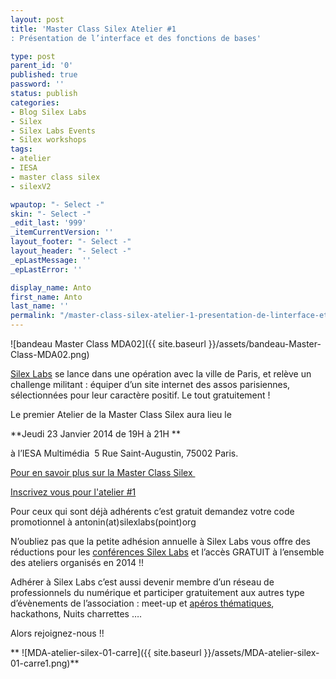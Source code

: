 ```yaml
---
layout: post
title: 'Master Class Silex Atelier #1
: Présentation de l’interface et des fonctions de bases'

type: post
parent_id: '0'
published: true
password: ''
status: publish
categories:
- Blog Silex Labs
- Silex
- Silex Labs Events
- Silex workshops
tags:
- atelier
- IESA
- master class silex
- silexV2

wpautop: "- Select -"
skin: "- Select -"
_edit_last: '999'
_itemCurrentVersion: ''
layout_footer: "- Select -"
layout_header: "- Select -"
_epLastMessage: ''
_epLastError: ''

display_name: Anto
first_name: Anto
last_name: ''
permalink: "/master-class-silex-atelier-1-presentation-de-linterface-et-des-fonctions-de-bases/"
---
```


![bandeau Master Class MDA02]({{ site.baseurl }}/assets/bandeau-Master-Class-MDA02.png)

[Silex Labs](https://www.silexlabs.org/) se lance dans une opération avec la ville de Paris, et relève un challenge militant
: équiper d’un site internet des assos parisiennes, sélectionnées pour leur caractère positif. Le tout gratuitement !



Le premier Atelier de la Master Class Silex aura lieu le

**Jeudi 23 Janvier 2014 de 19H à 21H **

à l’IESA Multimédia  5 Rue Saint-Augustin, 75002 Paris.

[Pour en savoir plus sur la Master Class Silex ](https://www.silexlabs.org/200928/silex/kick-off-meeting-master-class-silex/ "Kick-off Master class silex")

[Inscrivez vous pour l'atelier #1](https://www.eventbrite.fr/e/billets-master-class-silex-atelier-1-presentation-de-linterface-et-des-fonctions-de-bases-10189614411 "Eventbrite Atelier#1 Master Class Silex")

Pour ceux qui sont déjà adhérents c’est gratuit demandez votre code promotionnel à antonin(at)silexlabs(point)org

N’oubliez pas que la petite adhésion annuelle à Silex Labs vous offre des réductions pour les [conférences Silex Labs](https://www.silexlabs.org/140165/the-blog/wwx2013-was-haxeptional-thanks-to-you-all/) et l’accès GRATUIT à l’ensemble des ateliers organisés en 2014 !!



Adhérer à Silex Labs c’est aussi devenir membre d’un réseau de professionnels du numérique et participer gratuitement aux autres type d’évènements de l’association
: meet-up et [apéros thématiques](https://www.silexlabs.org/179230/the-blog/blog-silex-labs/lhaxepero-revient-de-vacances-le-jeudi-22-aout-a-19h-au-bistrot-marguerite/), hackathons, Nuits charrettes ….

Alors rejoignez-nous !!

** ![MDA-atelier-silex-01-carre]({{ site.baseurl }}/assets/MDA-atelier-silex-01-carre1.png)**
